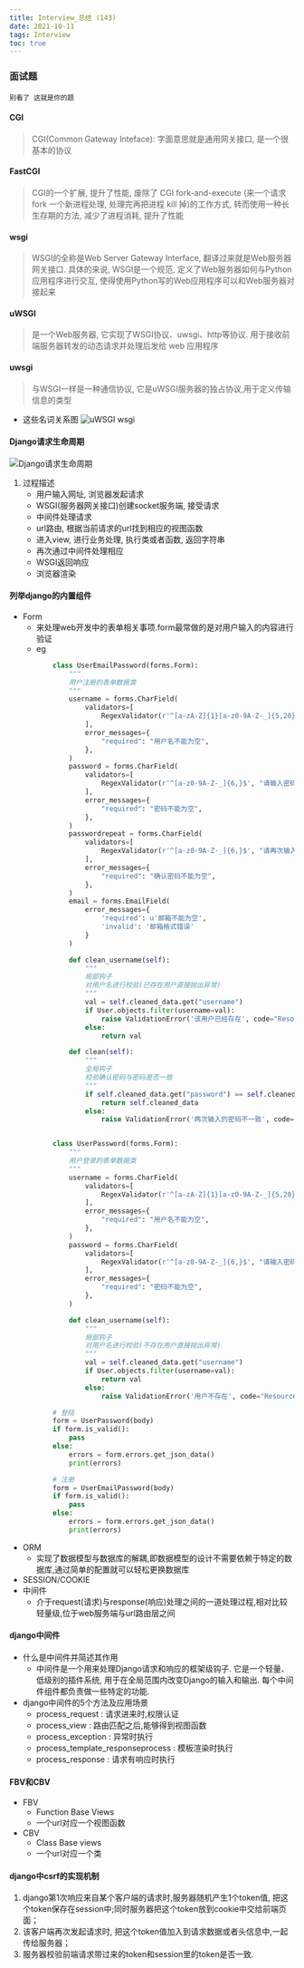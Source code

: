 ```yaml
---
title: Interview_总结 (143)
date: 2021-10-11
tags: Interview
toc: true
---
```


### 面试题
    别看了 这就是你的题

<!-- more -->

#### CGI
> CGI(Common Gateway Inteface): 字面意思就是通用网关接口, 是一个很基本的协议

#### FastCGI
> CGI的一个扩展,  提升了性能, 废除了 CGI fork-and-execute (来一个请求 fork 一个新进程处理, 处理完再把进程 kill 掉)的工作方式, 转而使用一种长生存期的方法, 减少了进程消耗, 提升了性能

#### wsgi
> WSGI的全称是Web Server Gateway Interface, 翻译过来就是Web服务器网关接口. 具体的来说, WSGI是一个规范, 定义了Web服务器如何与Python应用程序进行交互, 使得使用Python写的Web应用程序可以和Web服务器对接起来

#### uWSGI
> 是一个Web服务器, 它实现了WSGI协议、uwsgi、http等协议. 用于接收前端服务器转发的动态请求并处理后发给 web 应用程序

#### uwsgi
> 与WSGI一样是一种通信协议, 它是uWSGI服务器的独占协议,用于定义传输信息的类型
- 这些名词关系图
    ![uWSGI wsgi](/img/20211011_1.png)

#### Django请求生命周期

![Django请求生命周期](/img/20211011_2.png)
1. 过程描述
    * 用户输入网址, 浏览器发起请求
    * WSGI(服务器网关接口)创建socket服务端, 接受请求
    * 中间件处理请求
    * url路由, 根据当前请求的url找到相应的视图函数
    * 进入view, 进行业务处理, 执行类或者函数, 返回字符串
    * 再次通过中间件处理相应
    * WSGI返回响应
    * 浏览器渲染

#### 列举django的内置组件
- Form
    * 来处理web开发中的表单相关事项.form最常做的是对用户输入的内容进行验证
    * eg
        ```python
            class UserEmailPassword(forms.Form):
                """
                用户注册的表单数据类
                """
                username = forms.CharField(
                    validators=[
                        RegexValidator(r'^[a-zA-Z]{1}[a-z0-9A-Z-_]{5,20}$', "请输入用户名！支持大小写字母、数字、-、_字符, 必须以字母开头, 长度6-20")
                    ],
                    error_messages={
                        "required": "用户名不能为空",
                    },
                )
                password = forms.CharField(
                    validators=[
                        RegexValidator(r'^[a-z0-9A-Z-_]{6,}$', "请输入密码！支持大小写字母、数字、-、_字符, 最少6个字符")
                    ],
                    error_messages={
                        "required": "密码不能为空",
                    },
                )
                passwordrepeat = forms.CharField(
                    validators=[
                        RegexValidator(r'^[a-z0-9A-Z-_]{6,}$', "请再次输入确认密码！支持大小写字母、数字、-、_字符, 最少6个字符")
                    ],
                    error_messages={
                        "required": "确认密码不能为空",
                    },
                )
                email = forms.EmailField(
                    error_messages={
                        'required': u'邮箱不能为空',
                        'invalid': '邮箱格式错误'
                    }
                )

                def clean_username(self):
                    """
                    局部钩子
                    对用户名进行校验(已存在用户直接抛出异常)
                    """
                    val = self.cleaned_data.get("username")
                    if User.objects.filter(username=val):
                        raise ValidationError('该用户已经存在', code="ResourceAlreadyExist")
                    else:
                        return val

                def clean(self):
                    """
                    全局钩子
                    校验确认密码与密码是否一致
                    """
                    if self.cleaned_data.get("password") == self.cleaned_data.get("passwordrepeat"):
                        return self.cleaned_data
                    else:
                        raise ValidationError('两次输入的密码不一致', code="PasswordInconsistency")


            class UserPassword(forms.Form):
                """
                用户登录的表单数据类
                """
                username = forms.CharField(
                    validators=[
                        RegexValidator(r'^[a-zA-Z]{1}[a-z0-9A-Z-_]{5,20}$', "请输入用户名！支持大小写字母、数字、-、_字符, 必须以字母开头, 长度6-20")
                    ],
                    error_messages={
                        "required": "用户名不能为空",
                    },
                )
                password = forms.CharField(
                    validators=[
                        RegexValidator(r'^[a-z0-9A-Z-_]{6,}$', "请输入密码！支持大小写字母、数字、-、_字符, 最少6个字符")
                    ],
                    error_messages={
                        "required": "密码不能为空",
                    },
                )

                def clean_username(self):
                    """
                    局部钩子
                    对用户名进行校验(不存在用户直接抛出异常)
                    """
                    val = self.cleaned_data.get("username")
                    if User.objects.filter(username=val):
                        return val
                    else:
                        raise ValidationError('用户不存在', code="ResourceNotFound")

            # 登陆
            form = UserPassword(body)
            if form.is_valid():
                pass
            else:
                errors = form.errors.get_json_data()
                print(errors)

            # 注册
            form = UserEmailPassword(body)
            if form.is_valid():
                pass
            else:
                errors = form.errors.get_json_data()
                print(errors)
        ```
- ORM
    * 实现了数据模型与数据库的解耦,即数据模型的设计不需要依赖于特定的数据库,通过简单的配置就可以轻松更换数据库
- SESSION/COOKIE
- 中间件
    * 介于request(请求)与response(响应)处理之间的一道处理过程,相对比较轻量级,位于web服务端与url路由层之间

#### django中间件
- 什么是中间件并简述其作用
    * 中间件是一个用来处理Django请求和响应的框架级钩子. 它是一个轻量、低级别的插件系统, 用于在全局范围内改变Django的输入和输出. 每个中间件组件都负责做一些特定的功能. 
- django中间件的5个方法及应用场景
    * process_request : 请求进来时,权限认证
    * process_view : 路由匹配之后,能够得到视图函数
    * process_exception : 异常时执行
    * process_template_responseprocess : 模板渲染时执行
    * process_response : 请求有响应时执行

#### FBV和CBV
- FBV
    * Function Base Views
    * 一个url对应一个视图函数
- CBV
    * Class Base views
    * 一个url对应一个类

#### django中csrf的实现机制
1. django第1次响应来自某个客户端的请求时,服务器随机产生1个token值, 把这个token保存在session中;同时服务器把这个token放到cookie中交给前端页面；
2. 该客户端再次发起请求时, 把这个token值加入到请求数据或者头信息中,一起传给服务器；
3. 服务器校验前端请求带过来的token和session里的token是否一致. 

